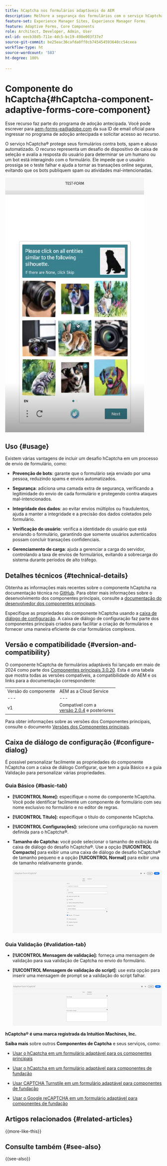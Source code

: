 ```yaml
---
title: hCaptcha nos formulários adaptáveis do AEM
description: Melhore a segurança dos formulários com o serviço hCaptcha&reg; sem esforço. Guia passo a passo no interior.
feature-set: Experience Manager Sites, Experience Manager Forms
feature: Adaptive Forms, Core Components
role: Architect, Developer, Admin, User
exl-id: eecb38d5-711e-4dc5-bc19-498e003f37e7
source-git-commit: be25eac36cafda0ff0cb745454593640cc54ceea
workflow-type: ht
source-wordcount: '583'
ht-degree: 100%

---
```


# Componente do hCaptcha{#hCaptcha-component-adaptive-forms-core-component}

<span class="preview"> Esse recurso faz parte do programa de adoção antecipada. Você pode escrever para aem-forms-ea@adobe.com da sua ID de email oficial para ingressar no programa de adoção antecipada e solicitar acesso ao recurso. </span>

O serviço hCaptcha® protege seus formulários contra bots, spam e abuso automatizado. O recurso representa um desafio de dispositivo de caixa de seleção e avalia a resposta do usuário para determinar se um humano ou um bot está interagindo com o formulário. Ele impede que o usuário prossiga se o teste falhar e ajuda a tornar as transações online seguras, evitando que os bots publiquem spam ou atividades mal-intencionadas.

![hCaptcha®](/help/adaptive-forms/assets/hCaptcha-challenge.png)

## Uso {#usage}

Existem várias vantagens de incluir um desafio hCaptcha em um processo de envio de formulário, como:

- **Prevenção de bots**: garante que o formulário seja enviado por uma pessoa, reduzindo spams e envios automatizados.

- **Segurança**: adiciona uma camada extra de segurança, verificando a legitimidade do envio de cada formulário e protegendo contra ataques mal-intencionados.

- **Integridade dos dados**: ao evitar envios múltiplos ou fraudulentos, ajuda a manter a integridade e a precisão dos dados coletados pelo formulário.

- **Verificação do usuário**: verifica a identidade do usuário que está enviando o formulário, garantindo que somente usuários autenticados possam concluir transações confidenciais.

- **Gerenciamento de carga**: ajuda a gerenciar a carga do servidor, controlando a taxa de envios de formulários, evitando a sobrecarga do sistema durante períodos de alto tráfego.

## Detalhes técnicos {#technical-details}

Obtenha as informações mais recentes sobre o componente hCaptcha na documentação técnica no [GitHub](https://github.com/adobe/aem-core-forms-components/blob/master/ui.af.apps/src/main/content/jcr_root/apps/core/fd/components/form/hCaptcha/v1/hCaptcha/README.md). Para obter mais informações sobre o desenvolvimento dos componentes principais, consulte a [documentação do desenvolvedor dos componentes principais](/help/developing/overview.md).

Especifique as propriedades do componente hCaptcha usando a [caixa de diálogo de configuração](#configure-dialog). A caixa de diálogo de configuração faz parte dos componentes principais criados para facilitar a criação de formulários e fornecer uma maneira eficiente de criar formulários complexos.

## Versão e compatibilidade {#version-and-compatibility}


O componente hCaptcha de formulários adaptáveis foi lançado em maio de 2024 como parte dos [Componentes principais 3.0.20](https://github.com/adobe/aem-core-forms-components/commit/a4cb97131ffad47137a8f5f173401128a1cf3491). Esta é uma tabela que mostra todas as versões compatíveis, a compatibilidade do AEM e os links para a documentação correspondente:

|  |  |
|---|---|
| Versão do componente | AEM as a Cloud Service |
| --- | --- |
| v1 | Compatível com a <br>[versão 2.0.4](/help/adaptive-forms/version.md) e posteriores | Compatível | Compatível |

Para obter informações sobre as versões dos Componentes principais, consulte o documento [Versões dos Componentes principais](/help/adaptive-forms/version.md).

## Caixa de diálogo de configuração {#configure-dialog}

É possível personalizar facilmente as propriedades do componente hCaptcha com a caixa de diálogo Configurar, que tem a guia Básico e a guia Validação para personalizar várias propriedades.

### Guia Básico {#basic-tab}

- **[!UICONTROL Nome]:** especifique o nome do componente hCaptcha. Você pode identificar facilmente um componente de formulário com seu nome exclusivo no formulário e no editor de regras.
- **[!UICONTROL Título]:** especifique o título do componente hCaptcha.
- **[!UICONTROL Configurações]:** selecione uma configuração na nuvem definida para o hCaptcha®.
- **Tamanho do Captcha:** você pode selecionar o tamanho de exibição da caixa de diálogo do desafio hCaptcha®. Use a opção **[!UICONTROL Compacto]** para exibir uma uma caixa de diálogo de desafio hCaptcha® de tamanho pequeno e a opção **[!UICONTROL Normal]** para exibir uma de tamanho relativamente grande.<!-- or **[!UICONTROL Invisible]** to validate hCaptcha&reg; without explicitly rendering the checkbox widget on the user interface. -->

  ![Guia Básico do hCaptcha](/help/adaptive-forms/assets/hcaptcha-basic.png)

### Guia Validação {#validation-tab}

- **[!UICONTROL Mensagem de validação]:** forneça uma mensagem de validação para sua validação de Captcha no envio do formulário.
- **[!UICONTROL Mensagem de validação do script]**: use esta opção para inserir uma mensagem de prompt se a validação do script falhar.

  ![Guia Validação de hCaptcha](/help/adaptive-forms/assets/hcaptcha-validation-tab.png)

**hCaptcha® é uma marca registrada da Intuition Machines, Inc.**

**Saiba mais** sobre outros **Componentes de Captcha** e seus serviços, como:

- [Usar o hCaptcha em um formulário adaptável para os componentes principais](https://experienceleague.adobe.com/pt-br/docs/experience-manager-cloud-service/content/forms/adaptive-forms-authoring/authoring-adaptive-forms-core-components/create-an-adaptive-form-on-forms-cs/integrate-adaptive-forms-hcaptcha-core-components)

- [Usar o hCaptcha em um formulário adaptável para componentes de fundação](https://experienceleague.adobe.com/pt-br/docs/experience-manager-cloud-service/content/forms/adaptive-forms-authoring/authoring-adaptive-forms-foundation-components/add-components-to-an-adaptive-form/integrate-adaptive-forms-hcaptcha)

- [Usar CAPTCHA Turnstile em um formulário adaptável para componentes de fundação](https://experienceleague.adobe.com/pt-br/docs/experience-manager-cloud-service/content/forms/adaptive-forms-authoring/authoring-adaptive-forms-foundation-components/add-components-to-an-adaptive-form/integrate-adaptive-forms-turnstile)

- [Usar o Google reCAPTCHA em um formulário adaptável para componentes de fundação](https://experienceleague.adobe.com/pt-br/docs/experience-manager-cloud-service/content/forms/adaptive-forms-authoring/authoring-adaptive-forms-core-components/create-an-adaptive-form-on-forms-cs/captcha-adaptive-forms-core-components)

## Artigos relacionados {#related-articles}

{{more-like-this}}

## Consulte também {#see-also}

{{see-also}}
